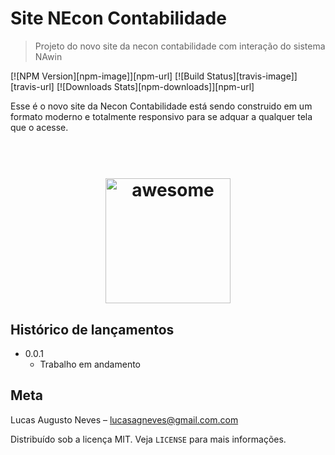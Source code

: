 # Site NEcon Contabilidade
> Projeto do novo site da necon contabilidade com interação do sistema NAwin

[![NPM Version][npm-image]][npm-url]
[![Build Status][travis-image]][travis-url]
[![Downloads Stats][npm-downloads]][npm-url]

Esse é o novo site da Necon Contabilidade está sendo construido em um formato moderno e totalmente responsivo para se adquar a qualquer tela que o acesse.

<h1 align="center">
 	<br>
 	  <img width="200" src="https://github.com/sindresorhus/awesome/raw/main/media/logo.svg" alt="awesome">
 	<br>
</h1>

## Histórico de lançamentos


* 0.0.1
    * Trabalho em andamento

## Meta

Lucas Augusto Neves –  lucasagneves@gmail.com.com

Distribuído sob a licença MIT. Veja `LICENSE` para mais informações.


